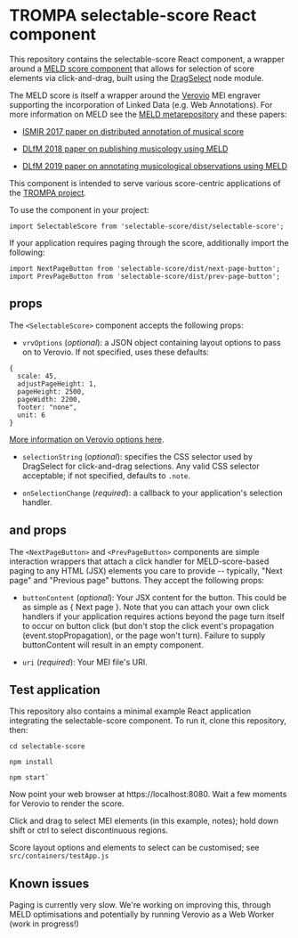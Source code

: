 # TROMPA selectable-score React component
This repository contains the selectable-score React component, a wrapper around a [MELD score component](https://github.com/oerc-music/meld-clients-core) that allows for selection of score elements via click-and-drag, built using the [DragSelect](https://github.com/ThibaultJanBeyer/DragSelect) node module. 

The MELD score is itself a wrapper around the [Verovio](https://verovio.org) MEI engraver supporting the incorporation of Linked Data (e.g. Web Annotations). For more information on MELD see the [MELD metarepository](https://github.com/oerc-music/meld) and these papers:

* [ISMIR 2017 paper on distributed annotation of musical score](https://ora.ox.ac.uk/objects/uuid:945287f6-5dd3-4424-940c-b919b8ad2768)

* [DLfM 2018 paper on publishing musicology using MELD](https://dl.acm.org/doi/10.1145/3273024.3273038)

* [DLfM 2019 paper on annotating musicological observations using MELD](https://dl.acm.org/doi/10.1145/3358664.3358669)

This component is intended to serve various score-centric applications of the [TROMPA project](https://trompamusic.eu).

To use the component in your project:

`import SelectableScore from 'selectable-score/dist/selectable-score';`

If your application requires paging through the score, additionally import the following:

`import NextPageButton from 'selectable-score/dist/next-page-button';`
`import PrevPageButton from 'selectable-score/dist/prev-page-button';`

## <SelectableScore> props
The `<SelectableScore>` component accepts the following props:

* `vrvOptions` (*optional*): a JSON object containing layout options to pass on to Verovio. If not specified, uses these defaults:

```
{ 
  scale: 45,
  adjustPageHeight: 1,
  pageHeight: 2500,
  pageWidth: 2200,
  footer: "none",
  unit: 6
}
```

[More information on Verovio options here](https://verovio.org/javascript.xhtml).

* `selectionString` (*optional*): specifies the CSS selector used by DragSelect for click-and-drag selections. Any valid CSS selector acceptable; if not specified, defaults to `.note`.

* `onSelectionChange` (*required*): a callback to your application's selection handler. 
## <NextPageButton> and <PrevPageButton> props
The `<NextPageButton>` and `<PrevPageButton>` components are simple interaction wrappers that attach a click handler for MELD-score-based paging to any HTML (JSX) elements you care to provide -- typically, "Next page" and "Previous page" buttons. They accept the following props: 
  
* `buttonContent` (*optional*): Your JSX content for the button. This could be as simple as { <span> Next page </span> }. Note that you can attach your own click handlers if your application requires actions beyond the page turn itself to occur on button click (but don't stop the click event's propagation (event.stopPropagation), or the page won't turn). Failure to supply buttonContent will result in an empty component. 

* `uri` (*required*): Your MEI file's URI. 

## Test application

This repository also contains a minimal example React application integrating the selectable-score component. To run it, clone this repository, then:
```
cd selectable-score

npm install

npm start`
```

Now point your web browser at https://localhost:8080. Wait a few moments for Verovio to render the score. 

Click and drag to select MEI elements (in this example, notes); hold down shift or ctrl to select discontinuous regions.

Score layout options and elements to select can be customised; see `src/containers/testApp.js`

## Known issues

Paging is currently very slow. We're working on improving this, through MELD optimisations and potentially by running Verovio as a Web Worker (work in progress!)
